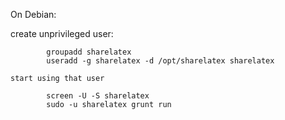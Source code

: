 On Debian:

create unprivileged user:
```
		groupadd sharelatex
		useradd -g sharelatex -d /opt/sharelatex sharelatex	
```
	start using that user
```
		screen -U -S sharelatex
		sudo -u sharelatex grunt run
```